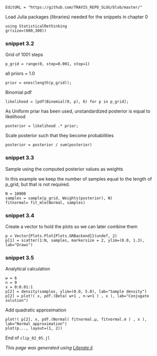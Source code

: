 ```@meta
EditURL = "https://github.com/TRAVIS_REPO_SLUG/blob/master/"
```

Load Julia packages (libraries) needed  for the snippets in chapter 0

```@example clip-02-05
using StatisticalRethinking
gr(size=(600,300))
```

### snippet 3.2

Grid of 1001 steps

```@example clip-02-05
p_grid = range(0, step=0.001, stop=1)
```

all priors = 1.0

```@example clip-02-05
prior = ones(length(p_grid));
```

Binomial pdf

```@example clip-02-05
likelihood = [pdf(Binomial(9, p), 6) for p in p_grid];
```

As Uniform priar has been used, unstandardized posterior is equal to likelihood

```@example clip-02-05
posterior = likelihood .* prior;
```

Scale posterior such that they become probabilities

```@example clip-02-05
posterior = posterior / sum(posterior)
```

### snippet 3.3

Sample using the computed posterior values as weights

In this example we keep the number of samples equal to the length of p_grid,
but that is not required.

```@example clip-02-05
N = 10000
samples = sample(p_grid, Weights(posterior), N)
fitnormal= fit_mle(Normal, samples)
```

### snippet 3.4

Create a vector to hold the plots so we can later combine them

```@example clip-02-05
p = Vector{Plots.Plot{Plots.GRBackend}}(undef, 2)
p[1] = scatter(1:N, samples, markersize = 2, ylim=(0.0, 1.3), lab="Draws")
```

### snippet 3.5

Analytical calculation

```@example clip-02-05
w = 6
n = 9
x = 0:0.01:1
p[2] = density(samples, ylim=(0.0, 5.0), lab="Sample density")
p[2] = plot!( x, pdf.(Beta( w+1 , n-w+1 ) , x ), lab="Conjugate solution")
```

Add quadratic approximation

```@example clip-02-05
plot!( p[2], x, pdf.(Normal( fitnormal.μ, fitnormal.σ ) , x ), lab="Normal approximation")
plot(p..., layout=(1, 2))
```

End of `clip_02_05.jl`

*This page was generated using [Literate.jl](https://github.com/fredrikekre/Literate.jl).*


